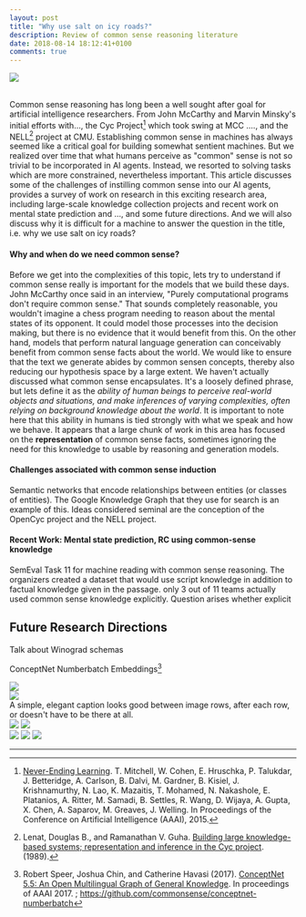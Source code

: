 ```yaml
---
layout: post
title: "Why use salt on icy roads?"
description: Review of common sense reasoning literature
date: 2018-08-14 18:12:41+0100
comments: true
---
```


<div class="img_row">
    <img class="col three" src="{{ site.baseurl }}/assets/img/icysalt.jpg">
</div>

<br>

Common sense reasoning has long been a well sought after goal for artificial intelligence researchers. From John McCarthy and Marvin Minsky's initial efforts with..., the Cyc Project[^f1] which took swing at MCC ...., and the NELL[^f2] project at CMU. Establishing common sense in machines has always seemed like a critical goal for building somewhat sentient machines. But we realized over time that what humans perceive as "common" sense is not so trivial to be incorporated in AI agents. Instead, we resorted to solving tasks which are more constrained, nevertheless important. This article discusses some of the challenges of instilling common sense into our AI agents, provides a survey of work on research in this exciting research area, including large-scale knowledge collection projects and recent work on mental state prediction and ..., and some future directions. And we will also discuss why it is difficult for a machine to answer the question in the title, i.e. why we use salt on icy roads?

#### Why and when do we need common sense?

Before we get into the complexities of this topic, lets try to understand if common sense really is important for the models that we build these days. John McCarthy once said in an interview, "Purely computational programs don't require common sense." That sounds completely reasonable, you wouldn't imagine a chess program needing to reason about the mental states of its opponent. It could model those processes into the decision making, but there is no evidence that it would benefit from this. On the other hand, models that perform natural language generation can conceivably benefit from common sense facts about the world. We would like to ensure that the text we generate abides by common sensen concepts, thereby also reducing our hypothesis space by a large extent. We haven't actually discussed what common sense encapsulates. It's a loosely defined phrase, but lets define it as the *ability of human beings to perceive real-world objects and situations, and make inferences of varying complexities, often relying on background knowledge about the world*. It is important to note here that this ability in humans is tied strongly with what we speak and how we behave. It appears that a large chunk of work in this area has focused on the **representation** of common sense facts, sometimes ignoring the need for this knowledge to usable by reasoning and generation models.

#### Challenges associated with common sense induction

Semantic networks that encode relationships between entities (or classes of entities). The Google Knowledge Graph that they use for search is an example of this.
Ideas considered seminal are the conception of the OpenCyc project and the NELL project.


#### Recent Work: Mental state prediction, RC using common-sense knowledge 

SemEval Task 11 for machine reading with common sense reasoning. The organizers created a dataset that would use script knowledge in addition to factual knowledge given in the passage. only 3 out of 11 teams actually used common sense knowledge explicitly. Question arises whether explicit 


## Future Research Directions

Talk about Winograd schemas

ConceptNet Numberbatch Embeddings[^f4]

<div class="img_row">
    <img class="col three" src="{{ site.baseurl }}/assets/img/9.jpg">
</div>
<div class="img_row">
    <img class="col three" src="{{ site.baseurl }}/assets/img/7.jpg">
</div>
<div class="col three caption">
    A simple, elegant caption looks good between image rows, after each row, or doesn't have to be there at all.
</div>
<div class="img_row">
    <img class="col two first" src="{{ site.baseurl }}/assets/img/8.jpg">
    <img class="col one last" src="{{ site.baseurl }}/assets/img/10.jpg">
</div>


<div class="img_row">
    <img class="col one first" src="{{ site.baseurl }}/assets/img/11.jpg">
    <img class="col one" src="{{ site.baseurl }}/assets/img/12.jpg">
    <img class="col one last" src="{{ site.baseurl }}/assets/img/7.jpg">
</div>


-------------------------------------------------------------------------------------


[^f1]: [Never-Ending Learning](http://www.cs.cmu.edu/~tom/pubs/NELL_aaai15.pdf). T. Mitchell, W. Cohen, E. Hruschka, P. Talukdar, J. Betteridge, A. Carlson, B. Dalvi, M. Gardner, B. Kisiel, J. Krishnamurthy, N. Lao, K. Mazaitis, T. Mohamed, N. Nakashole, E. Platanios, A. Ritter, M. Samadi, B. Settles, R. Wang, D. Wijaya, A. Gupta, X. Chen, A. Saparov, M. Greaves, J. Welling. In Proceedings of the Conference on Artificial Intelligence (AAAI), 2015.
[^f2]: Lenat, Douglas B., and Ramanathan V. Guha. [Building large knowledge-based systems; representation and inference in the Cyc project](https://www.sciencedirect.com/science/article/pii/000437029390092P). (1989).
[^f3]: Davis, Ernest, and Gary Marcus. [Commonsense reasoning and commonsense knowledge in artificial intelligence](https://dl.acm.org/citation.cfm?id=2701413). Communications of the ACM 58.9 (2015): 92-103.
[^f4]: Robert Speer, Joshua Chin, and Catherine Havasi (2017). [ConceptNet 5.5: An Open Multilingual Graph of General Knowledge](https://www.aaai.org/ocs/index.php/AAAI/AAAI17/paper/viewFile/14972/14051). In proceedings of AAAI 2017. ; https://github.com/commonsense/conceptnet-numberbatch
 
